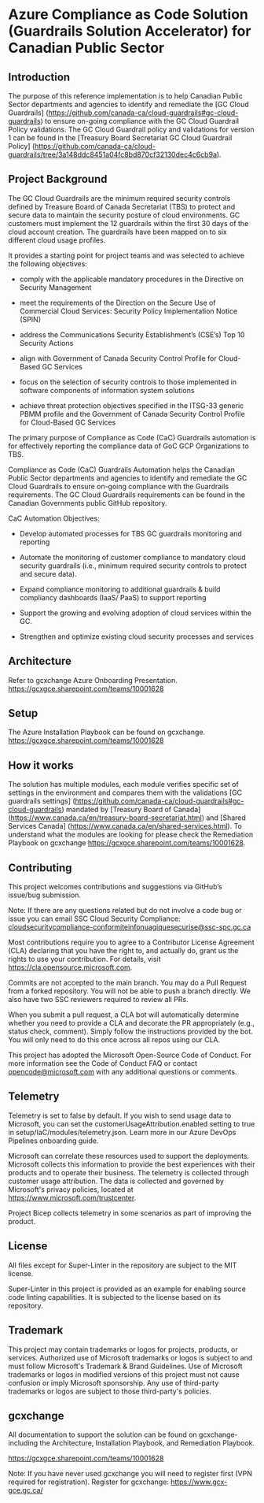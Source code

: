 # Azure Compliance as Code Solution (Guardrails Solution Accelerator) for Canadian Public Sector

## Introduction

The purpose of this reference implementation is to help Canadian Public Sector departments and agencies to identify and remediate the [GC Cloud Guardrails] (https://github.com/canada-ca/cloud-guardrails#gc-cloud-guardrails) to ensure on-going compliance with the GC Cloud Guardrail Policy validations. The GC Cloud Guardrail policy and validations for version 1 can be found in the [Treasury Board Secretariat GC Cloud Guardrail Policy] (https://github.com/canada-ca/cloud-guardrails/tree/3a148ddc8451a04fc8bd870cf32130dec4c6cb9a).
 
## Project Background

The GC Cloud Guardrails are the minimum required security controls defined by Treasure Board of Canada Secretariat (TBS) to protect and secure data to maintain the security posture of cloud environments. GC customers must implement the 12 guardrails within the first 30 days of the cloud account creation. The guardrails have been mapped on to six different cloud usage profiles.

It provides a starting point for project teams and was selected to achieve the following objectives:

* comply with the applicable mandatory procedures in the Directive on Security Management

* meet the requirements of the Direction on the Secure Use of Commercial Cloud Services: Security Policy Implementation Notice (SPIN)

* address the Communications Security Establishment’s (CSE’s) Top 10 Security Actions

* align with Government of Canada Security Control Profile for Cloud-Based GC Services

* focus on the selection of security controls to those implemented in software components of information system solutions

* achieve threat protection objectives specified in the ITSG-33 generic PBMM profile and the Government of Canada Security Control Profile for Cloud-Based GC Services

The primary purpose of Compliance as Code (CaC) Guardrails automation is for effectively reporting the compliance data of GoC GCP Organizations to TBS.

Compliance as Code (CaC) Guardrails Automation helps the Canadian Public Sector departments and agencies to identify and remediate the GC Cloud Guardrails to ensure on-going compliance with the Guardrails requirements. The GC Cloud Guardrails requirements can be found in the Canadian Governments public GitHub repository.

CaC Automation Objectives:

* Develop automated processes for TBS GC guardrails monitoring and reporting

* Automate the monitoring of customer compliance to mandatory cloud security guardrails (i.e., minimum required security controls to protect and secure data).

* Expand compliance monitoring to additional guardrails & build compliancy dashboards (IaaS/ PaaS) to support reporting

* Support the growing and evolving adoption of cloud services within the GC.

* Strengthen and optimize existing cloud security processes and services

## Architecture

Refer to gcxchange Azure Onboarding Presentation. https://gcxgce.sharepoint.com/teams/10001628

## Setup

The Azure Installation Playbook can be found on gcxchange. https://gcxgce.sharepoint.com/teams/10001628

## How it works

The solution has multiple modules, each module verifies specific set of settings in the environment and compares them with the validations [GC guardrails settings] (https://github.com/canada-ca/cloud-guardrails#gc-cloud-guardrails) mandated by [Treasury Board of Canada] (https://www.canada.ca/en/treasury-board-secretariat.html) and [Shared Services Canada] (https://www.canada.ca/en/shared-services.html). To understand what the modules are looking for please check the Remediation Playbook on gcxchange https://gcxgce.sharepoint.com/teams/10001628.

## Contributing

This project welcomes contributions and suggestions via GitHub’s issue/bug submission.

Note: If there are any questions related but do not involve a code bug or issue you can email SSC Cloud Security Compliance: cloudsecuritycompliance-conformiteinfonuagiquesecurise@ssc-spc.gc.ca

Most contributions require you to agree to a Contributor License Agreement (CLA) declaring that you have the right to, and actually do, grant us the rights to use your contribution. For details, visit https://cla.opensource.microsoft.com.

Commits are not accepted to the main branch. You may do a Pull Request from a forked repository. You will not be able to push a branch directly. We also have two SSC reviewers required to review all PRs.

When you submit a pull request, a CLA bot will automatically determine whether you need to provide a CLA and decorate the PR appropriately (e.g., status check, comment). Simply follow the instructions provided by the bot. You will only need to do this once across all repos using our CLA.

This project has adopted the Microsoft Open-Source Code of Conduct. For more information see the Code of Conduct FAQ or contact opencode@microsoft.com with any additional questions or comments.

## Telemetry

Telemetry is set to false by default. If you wish to send usage data to Microsoft, you can set the customerUsageAttribution.enabled setting to true in setup/IaC/modules/telemetry.json. Learn more in our Azure DevOps Pipelines onboarding guide.

Microsoft can correlate these resources used to support the deployments. Microsoft collects this information to provide the best experiences with their products and to operate their business. The telemetry is collected through customer usage attribution. The data is collected and governed by Microsoft's privacy policies, located at https://www.microsoft.com/trustcenter.

Project Bicep collects telemetry in some scenarios as part of improving the product.

## License

All files except for Super-Linter in the repository are subject to the MIT license.

Super-Linter in this project is provided as an example for enabling source code linting capabilities. It is subjected to the license based on its repository.

## Trademark

This project may contain trademarks or logos for projects, products, or services. Authorized use of Microsoft trademarks or logos is subject to and must follow Microsoft's Trademark & Brand Guidelines. Use of Microsoft trademarks or logos in modified versions of this project must not cause confusion or imply Microsoft sponsorship. Any use of third-party trademarks or logos are subject to those third-party's policies.

## gcxchange

All documentation to support the solution can be found on gcxchange- including the Architecture, Installation Playbook, and Remediation Playbook.

https://gcxgce.sharepoint.com/teams/10001628

Note: If you have never used gcxchange you will need to register first (VPN required for registration). Register for gcxchange: https://www.gcx-gce.gc.ca/
